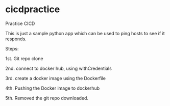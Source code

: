 # cicdpractice
Practice CICD

This is just a sample python app which can be used to ping hosts to see if it responds.

Steps:

1st. Git repo clone

2nd. connect to docker hub, using withCredentials

3rd. create a docker image using the Dockerfile

4th. Pushing the Docker image to dockerhub

5th. Removed the git repo downloaded.
